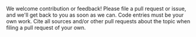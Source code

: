 We welcome contribution or feedback! Please file a pull request or issue, and we'll get back to you as soon as we can. Code entries must be your own work. Cite all sources and/or other pull requests about the topic when filing a pull request of your own.
